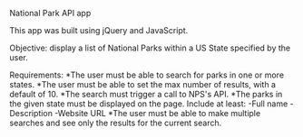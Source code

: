 National Park API app

This app was built using jQuery and JavaScript.

Objective: display a list of National Parks within a US State specified by the user.

Requirements:
   *The user must be able to search for parks in one or more states.
   *The user must be able to set the max number of results, with a default of 10.
   *The search must trigger a call to NPS's API.
   *The parks in the given state must be displayed on the page. Include at least:
       -Full name
       -Description
       -Website URL
   *The user must be able to make multiple searches and see only the results for the current search.